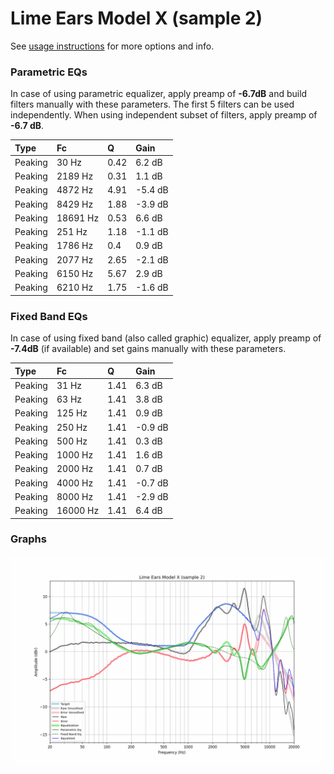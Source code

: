 # Lime Ears Model X (sample 2)
See [usage instructions](https://github.com/jaakkopasanen/AutoEq#usage) for more options and info.

### Parametric EQs
In case of using parametric equalizer, apply preamp of **-6.7dB** and build filters manually
with these parameters. The first 5 filters can be used independently.
When using independent subset of filters, apply preamp of **-6.7 dB**.

| Type    | Fc       |    Q | Gain    |
|:--------|:---------|:-----|:--------|
| Peaking | 30 Hz    | 0.42 | 6.2 dB  |
| Peaking | 2189 Hz  | 0.31 | 1.1 dB  |
| Peaking | 4872 Hz  | 4.91 | -5.4 dB |
| Peaking | 8429 Hz  | 1.88 | -3.9 dB |
| Peaking | 18691 Hz | 0.53 | 6.6 dB  |
| Peaking | 251 Hz   | 1.18 | -1.1 dB |
| Peaking | 1786 Hz  | 0.4  | 0.9 dB  |
| Peaking | 2077 Hz  | 2.65 | -2.1 dB |
| Peaking | 6150 Hz  | 5.67 | 2.9 dB  |
| Peaking | 6210 Hz  | 1.75 | -1.6 dB |

### Fixed Band EQs
In case of using fixed band (also called graphic) equalizer, apply preamp of **-7.4dB**
(if available) and set gains manually with these parameters.

| Type    | Fc       |    Q | Gain    |
|:--------|:---------|:-----|:--------|
| Peaking | 31 Hz    | 1.41 | 6.3 dB  |
| Peaking | 63 Hz    | 1.41 | 3.8 dB  |
| Peaking | 125 Hz   | 1.41 | 0.9 dB  |
| Peaking | 250 Hz   | 1.41 | -0.9 dB |
| Peaking | 500 Hz   | 1.41 | 0.3 dB  |
| Peaking | 1000 Hz  | 1.41 | 1.6 dB  |
| Peaking | 2000 Hz  | 1.41 | 0.7 dB  |
| Peaking | 4000 Hz  | 1.41 | -0.7 dB |
| Peaking | 8000 Hz  | 1.41 | -2.9 dB |
| Peaking | 16000 Hz | 1.41 | 6.4 dB  |

### Graphs
![](./Lime%20Ears%20Model%20X%20(sample%202).png)